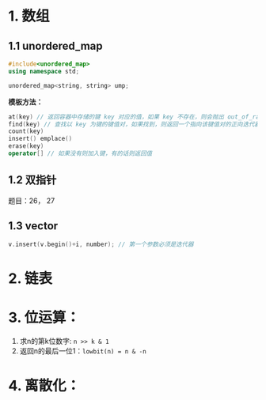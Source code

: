 # 1. 数组

## 1.1 unordered_map

```C++
#include<unordered_map>
using namespace std;

unordered_map<string, string> ump;
```

**模板方法：**

```C++
at(key) // 返回容器中存储的键 key 对应的值，如果 key 不存在，则会抛出 out_of_range 异常。
find(key) // 查找以 key 为键的键值对，如果找到，则返回一个指向该键值对的正向迭代器；反之，则返回一个指向容器中最后一个键值对之后位置的迭代器
count(key)
insert() emplace()
erase(key)
operator[] // 如果没有则加入键，有的话则返回值
```

## 1.2 双指针

题目：26， 27

## 1.3 vector

```C++
v.insert(v.begin()+i, number); // 第一个参数必须是迭代器
```

# 2. 链表

# 3. 位运算：

1. 求n的第k位数字: `n >> k & 1`
2. 返回n的最后一位1：`lowbit(n) = n & -n`

# 4. 离散化：
